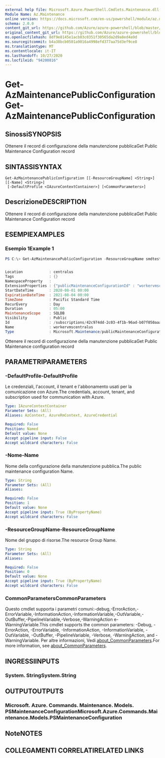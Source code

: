 ```yaml
---
external help file: Microsoft.Azure.PowerShell.Cmdlets.Maintenance.dll-Help.xml
Module Name: Az.Maintenance
online version: https://docs.microsoft.com/en-us/powershell/module/az.maintenance/get-azmaintenancepublicconfiguration
schema: 2.0.0
content_git_url: https://github.com/Azure/azure-powershell/blob/master/src/Maintenance/Maintenance/help/Get-AzMaintenancePublicConfiguration.md
original_content_git_url: https://github.com/Azure/azure-powershell/blob/master/src/Maintenance/Maintenance/help/Get-AzMaintenancePublicConfiguration.md
ms.openlocfilehash: 8df9e8145e1acb03c0351f30565da2d9a8ed4a9d
ms.sourcegitcommit: b4a38bcb0501a9016a4998efd377aa75d3ef9ce8
ms.translationtype: MT
ms.contentlocale: it-IT
ms.lasthandoff: 10/27/2020
ms.locfileid: "94200816"
---
```

# <span data-ttu-id="29d60-101">Get-AzMaintenancePublicConfiguration</span><span class="sxs-lookup"><span data-stu-id="29d60-101">Get-AzMaintenancePublicConfiguration</span></span>

## <span data-ttu-id="29d60-102">Sinossi</span><span class="sxs-lookup"><span data-stu-id="29d60-102">SYNOPSIS</span></span>
<span data-ttu-id="29d60-103">Ottenere il record di configurazione della manutenzione pubblica</span><span class="sxs-lookup"><span data-stu-id="29d60-103">Get Public Maintenance Configuration record</span></span>

## <span data-ttu-id="29d60-104">SINTASSI</span><span class="sxs-lookup"><span data-stu-id="29d60-104">SYNTAX</span></span>

```
Get-AzMaintenancePublicConfiguration [[-ResourceGroupName] <String>] [[-Name] <String>]
 [-DefaultProfile <IAzureContextContainer>] [<CommonParameters>]
```

## <span data-ttu-id="29d60-105">Descrizione</span><span class="sxs-lookup"><span data-stu-id="29d60-105">DESCRIPTION</span></span>
<span data-ttu-id="29d60-106">Ottenere il record di configurazione della manutenzione pubblica</span><span class="sxs-lookup"><span data-stu-id="29d60-106">Get Public Maintenance Configuration record</span></span>

## <span data-ttu-id="29d60-107">ESEMPI</span><span class="sxs-lookup"><span data-stu-id="29d60-107">EXAMPLES</span></span>

### <span data-ttu-id="29d60-108">Esempio 1</span><span class="sxs-lookup"><span data-stu-id="29d60-108">Example 1</span></span>
```powershell
PS C:\> Get-AzMaintenancePublicConfiguration -ResourceGroupName smdtest -Name workervmscentralus


Location            : centralus
Tags                : {}
NamespaceProperty   :
ExtensionProperties : {"publicMaintenanceConfigurationId" : "workervmscentralus"}
StartDateTime       : 2020-08-01 00:00
ExpirationDateTime  : 2021-08-04 00:00
TimeZone            : Pacific Standard Time
RecurEvery          : Day
Duration            : 05:00
MaintenanceScope    : SQLDB
Visibility          : Public
Id                  : /subscriptions/42c974dd-2c03-4f1b-96ad-b07f050aaa74/resourcegroups/smdtest/providers/Microsoft.Maintenance/publicMaintenanceConfigurations/workervmscentralus
Name                : workervmscentralus
Type                : Microsoft.Maintenance/publicMaintenanceConfigurations
```

<span data-ttu-id="29d60-109">Ottenere il record di configurazione della manutenzione pubblica</span><span class="sxs-lookup"><span data-stu-id="29d60-109">Get Public Maintenance configuration record</span></span>

## <span data-ttu-id="29d60-110">PARAMETRI</span><span class="sxs-lookup"><span data-stu-id="29d60-110">PARAMETERS</span></span>

### <span data-ttu-id="29d60-111">-DefaultProfile</span><span class="sxs-lookup"><span data-stu-id="29d60-111">-DefaultProfile</span></span>
<span data-ttu-id="29d60-112">Le credenziali, l'account, il tenant e l'abbonamento usati per la comunicazione con Azure.</span><span class="sxs-lookup"><span data-stu-id="29d60-112">The credentials, account, tenant, and subscription used for communication with Azure.</span></span>

```yaml
Type: IAzureContextContainer
Parameter Sets: (All)
Aliases: AzContext, AzureRmContext, AzureCredential

Required: False
Position: Named
Default value: None
Accept pipeline input: False
Accept wildcard characters: False
```

### <span data-ttu-id="29d60-113">-Nome</span><span class="sxs-lookup"><span data-stu-id="29d60-113">-Name</span></span>
<span data-ttu-id="29d60-114">Nome della configurazione della manutenzione pubblica.</span><span class="sxs-lookup"><span data-stu-id="29d60-114">The public maintenance configuration Name.</span></span>

```yaml
Type: String
Parameter Sets: (All)
Aliases:

Required: False
Position: 1
Default value: None
Accept pipeline input: True (ByPropertyName)
Accept wildcard characters: False
```

### <span data-ttu-id="29d60-115">-ResourceGroupName</span><span class="sxs-lookup"><span data-stu-id="29d60-115">-ResourceGroupName</span></span>
<span data-ttu-id="29d60-116">Nome del gruppo di risorse.</span><span class="sxs-lookup"><span data-stu-id="29d60-116">The resource Group Name.</span></span>

```yaml
Type: String
Parameter Sets: (All)
Aliases:

Required: False
Position: 0
Default value: None
Accept pipeline input: True (ByPropertyName)
Accept wildcard characters: False
```

### <span data-ttu-id="29d60-117">CommonParameters</span><span class="sxs-lookup"><span data-stu-id="29d60-117">CommonParameters</span></span>
<span data-ttu-id="29d60-118">Questo cmdlet supporta i parametri comuni:-debug,-ErrorAction,-ErrorVariable,-InformationAction,-InformationVariable,-OutVariable,-OutBuffer,-PipelineVariable,-Verbose,-WarningAction e-WarningVariable.</span><span class="sxs-lookup"><span data-stu-id="29d60-118">This cmdlet supports the common parameters: -Debug, -ErrorAction, -ErrorVariable, -InformationAction, -InformationVariable, -OutVariable, -OutBuffer, -PipelineVariable, -Verbose, -WarningAction, and -WarningVariable.</span></span> <span data-ttu-id="29d60-119">Per altre informazioni, Vedi [about_CommonParameters](http://go.microsoft.com/fwlink/?LinkID=113216).</span><span class="sxs-lookup"><span data-stu-id="29d60-119">For more information, see [about_CommonParameters](http://go.microsoft.com/fwlink/?LinkID=113216).</span></span>

## <span data-ttu-id="29d60-120">INGRESSI</span><span class="sxs-lookup"><span data-stu-id="29d60-120">INPUTS</span></span>

### <span data-ttu-id="29d60-121">System. String</span><span class="sxs-lookup"><span data-stu-id="29d60-121">System.String</span></span>

## <span data-ttu-id="29d60-122">OUTPUT</span><span class="sxs-lookup"><span data-stu-id="29d60-122">OUTPUTS</span></span>

### <span data-ttu-id="29d60-123">Microsoft. Azure. Commands. Maintenance. Models. PSMaintenanceConfiguration</span><span class="sxs-lookup"><span data-stu-id="29d60-123">Microsoft.Azure.Commands.Maintenance.Models.PSMaintenanceConfiguration</span></span>

## <span data-ttu-id="29d60-124">Note</span><span class="sxs-lookup"><span data-stu-id="29d60-124">NOTES</span></span>

## <span data-ttu-id="29d60-125">COLLEGAMENTI CORRELATI</span><span class="sxs-lookup"><span data-stu-id="29d60-125">RELATED LINKS</span></span>
